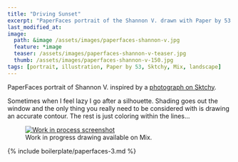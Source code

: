 ```yaml
---
title: "Driving Sunset"
excerpt: "PaperFaces portrait of the Shannon V. drawn with Paper by 53 on an iPad."
last_modified_at: 
image: 
  path: &image /assets/images/paperfaces-shannon-v.jpg 
  feature: *image
  teaser: /assets/images/paperfaces-shannon-v-teaser.jpg
  thumb: /assets/images/paperfaces-shannon-v-150.jpg
tags: [portrait, illustration, Paper by 53, Sktchy, Mix, landscape]
---
```


PaperFaces portrait of Shannon V. inspired by a [photograph on Sktchy](http://sktchy.com/tQUwNH).

Sometimes when I feel lazy I go after a silhouette. Shading goes out the window and the only thing you really need to be considered with is drawing an accurate contour. The rest is just coloring within the lines...

<figure >
  <a href="https://mix.fiftythree.com/11098-Michael-Rose/2575904"><img src="{{ site.url }}/assets/images/paperfaces-shannon-v-process-1-900.jpg" alt="Work in process screenshot"></a>
  <figcaption>Work in progress drawing available on Mix.</figcaption>
</figure>

{% include boilerplate/paperfaces-3.md %}
